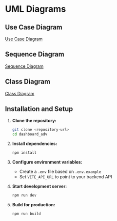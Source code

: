 # UML Diagrams

## Use Case Diagram

[Use Case Diagram](/project/assets/diagrams/use-case-diagram.puml)

## Sequence Diagram

[Sequence Diagram](/project/assets/diagrams/sequence-diagram.puml)

## Class Diagram

[Class Diagram](/project/assets/diagrams/class-diagram.puml)

## Installation and Setup

1. **Clone the repository:**

   ```bash
   git clone <repository-url>
   cd dashboard_adv
   ```

2. **Install dependencies:**

   ```bash
   npm install
   ```

3. **Configure environment variables:**

   - Create a `.env` file based on `.env.example`
   - Set `VITE_API_URL` to point to your backend API

4. **Start development server:**

   ```bash
   npm run dev
   ```

5. **Build for production:**

   ```bash
   npm run build
   ```
